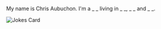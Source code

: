 My name is Chris Aubuchon. I'm a _ _ living in _ _, _ _ and _ _.

![Jokes Card](https://readme-jokes.vercel.app/api)

<!--
**caubuchon/caubuchon** is a ✨ _special_ ✨ repository because its `README.md` (this file) appears on your GitHub profile.

Here are some ideas to get you started:

- 🔭 I’m currently working on ...
- 🌱 I’m currently learning ...
- 👯 I’m looking to collaborate on ...
- 🤔 I’m looking for help with ...
- 💬 Ask me about ...
- 📫 How to reach me: ...
- 😄 Pronouns: ...
- ⚡ Fun fact: ...
![Your Repository's Stats](https://github-readme-stats.vercel.app/api?username=caubuchon&show_icons=true)
![Your Repository's Stats](https://github-readme-stats.vercel.app/api/top-langs/?username=caubuchon&theme=blue-green)
![Your Repository's Stats](https://contrib.rocks/image?repo=caubuchon/FILLD_FE2)

-->
